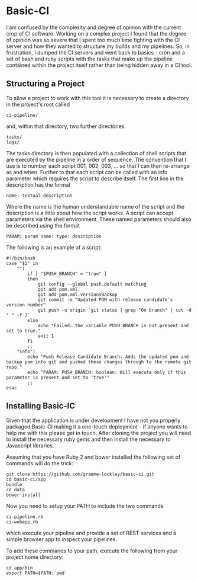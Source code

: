 Basic-CI
========

I am confused by the complexity and degree of opinion with the current crop of CI software.  Working on a complex project
I found that the degree of opinion was so severe that I spent too much time fighting with the CI server and how they
wanted to structure my builds and my pipelines.  So, in frustration, I dumped the CI servers and went back to
basics - cron and a set of bash and ruby scripts with the tasks that make up the pipeline contained within the project
itself rather than being hidden away in a CI tool.

Structuring a Project
---------------------

To allow a project to work with this tool it is necessary to create a directory in the project's root called

    ci-pipeline/

and, within that directory, two further directories:

    tasks/
    logs/

The tasks directory is then populated with a collection of shell scripts that are executed by the pipeline in a order of
sequence.  The convention that I use is to number each script 001, 002, 003, ... so that I can then re-arrange as and
when.  Further to that each script can be called with an info parameter which requires the script to describe itself.
The first line in the description has the format

    name: textual description

Where the name is the human understandable name of the script and the description is a little about how the script works.
A script can accept parameters via the shell environment.  These named parameters should also be described using the format

    PARAM: param name: type: description

The following is an example of a script:

    #!/bin/bash
    case "$1" in
        "")
            if [ "$PUSH_BRANCH" = "true" ]
            then
                git config --global push.default matching
                git add pom.xml
                git add pom.xml.versionsBackup
                git commit -m "Updated POM with release candidate's version number"
                git push -u origin `git status | grep "On branch" | cut -d " " -f 3`
            else
                echo "Failed: the variable PUSH_BRANCH is not present and set to true."
                exit 1
            fi
            ;;
        "info")
            echo "Push Release Candidate Branch: Adds the updated pom and backup pom into git and pushed these changes through to the remote git repo."
            echo "PARAM: PUSH_BRANCH: boolean: Will execute only if this parameter is present and set to 'true'"
            ;;
    esac


Installing Basic-IC
-------------------

Given that the application is under development I have not you properly packaged Basic-CI making it a one-touch deployment - if
anyone wants to help
me with this please get in touch.
After cloning the project you will need to install the necessary ruby gems and then install the necessary to Javascript
libraries.

Assuming that you have Ruby 2 and bower installed the following set of commands will do the trick:

    git clone https://github.com/graeme-lockley/basic-ci.git
    cd basic-ci/app
    bundle
    cd data
    bower install

Now you need to setup your PATH to include the two commands

    ci-pipeline.rb
    ci-webapp.rb

which execute your pipeline and provide a set of REST services and a simple browser app to inspect your pipelines.

To add these commands to your path, execute the following from your project home directory:

    cd app/bin
    export PATH=$PATH:`pwd`

